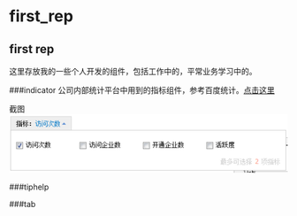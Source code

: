 first_rep
=========

first rep
-----------------------
这里存放我的一些个人开发的组件，包括工作中的，平常业务学习中的。

###indicator
公司内部统计平台中用到的指标组件，参考百度统计。[点击这里](http://tongji.baidu.com)<br />

截图
![截图](https://github.com/houyhea/first_rep/blob/master/indicator/screenshot.png "indicator 截图")  


###tiphelp

###tab


